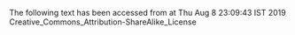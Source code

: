 The following text has been accessed from at Thu Aug 8 23:09:43 IST 2019
Creative_Commons_Attribution-ShareAlike_License

